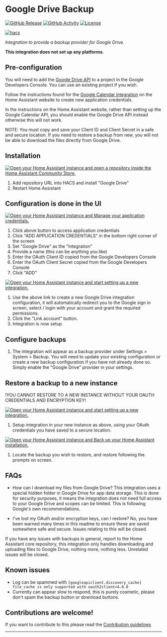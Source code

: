 # Google Drive Backup

[![GitHub Release][releases-shield]][releases]
[![GitHub Activity][commits-shield]][commits]
[![License][license-shield]](LICENSE)

[![hacs][hacsbadge]][hacs]

_Integration to provide a backup provider for Google Drive._

**This integration does not set up any platforms.**

## Pre-configuration

You will need to add the [Google Drive API](https://console.cloud.google.com/apis/library/drive.googleapis.com) to a project in the Google Developers Console. You can use an existing project if you wish.

Follow the instructions found for the [Google Calendar integration](https://www.home-assistant.io/integrations/google) on the Home Assistant website to create new application credentials.

In the instructions on the Home Assistant website, rather than setting up the Google Calendar API, you should enable the Google Drive API instead otherwise this will not work.

NOTE: You must copy and save your Client ID and Client Secret in a safe and secure location. If you need to restore a backup from new, you will not be able to download the files directly from Google Drive.

## Installation

[![Open your Home Assistant instance and open a repository inside the Home Assistant Community Store.](https://my.home-assistant.io/badges/hacs_repository.svg)](https://my.home-assistant.io/redirect/hacs_repository/?owner=pantherale0&repository=ha-googledrive-backup&category=integration)

1. Add repository URL into HACS and install "Google Drive"
1. Restart Home Assistant

## Configuration is done in the UI

[![Open your Home Assistant instance and Manage your application credentials.](https://my.home-assistant.io/badges/application_credentials.svg)](https://my.home-assistant.io/redirect/application_credentials/)

1. Click above button to access application credentials
1. Click "ADD APPLICATION CREDENTIALS" in the bottom right corner of the screen
1. Set "Google Drive" as the "Integration"
1. Provide a name (this can be anything you like)
1. Enter the OAuth Client ID copied from the Google Developers Console
1. Enter the OAuth Client Secret copied from the Google Developers Console
1. Click "ADD"

[![Open your Home Assistant instance and start setting up a new integration.](https://my.home-assistant.io/badges/config_flow_start.svg)](https://my.home-assistant.io/redirect/config_flow_start/?domain=google_drive)

1. Use the above link to create a new Google Drive integration configuration, it will automatically redirect you to the Google sign in screen, select / login with your account and grant the required permissions.
1. Click the "Link account" button.
1. Integration is now setup

## Configure backups

1. The integration will appear as a backup provider under Settings > System > Backup. You will need to update your existing configuration or create a new backup configuration if you have not already done so. Simply enable the "Google Drive" provider in your settings.

## Restore a backup to a new instance

!YOU CANNOT RESTORE TO A NEW INSTANCE WITHOUT YOUR OAUTH CREDENTIALS AND ENCRYPTION KEY!

[![Open your Home Assistant instance and start setting up a new integration.](https://my.home-assistant.io/badges/config_flow_start.svg)](https://my.home-assistant.io/redirect/config_flow_start/?domain=google_drive)

1. Setup integration in your new instance as above, using your OAuth credentials you have saved to a secure location.

[![Open your Home Assistant instance and Back up your Home Assistant installation.](https://my.home-assistant.io/badges/backup.svg)](https://my.home-assistant.io/redirect/backup/)

1. Locate the backup you wish to restore, and restore following the prompts on screen.

## FAQs

- How can I download my files from Google Drive?
    This integration uses a special hidden folder in Google Drive for app data storage. This is done for security purposes, it means the integration does not need full access to your Google Drive and scopes can be limited. This is following Google's own recommendations.

- I've lost my OAuth and/or encryption keys, can I restore?
    No, you have been warned many times in this readme to ensure these are saved somewhere safe and secure. Issues relating to this will be closed.

If you have any issues with backups in general, report to the Home Assistant core repository, this integration only handles downloading and uploading files to Google Drive, nothing more, nothing less. Unrelated issues will be closed.

## Known issues

- Log can be spammed with `[googleapiclient.discovery_cache] file_cache is only supported with oauth2client<4.0.0`
- Currently can appear slow to respond, this is purely cosmetic, please don't spam the backup button or download buttons.

## Contributions are welcome!

If you want to contribute to this please read the [Contribution guidelines](CONTRIBUTING.md)

---

[ha-googledrive-backup]: https://github.com/pantherale0/ha-googledrive-backup
[commits-shield]: https://img.shields.io/github/commit-activity/y/pantherale0/ha-googledrive-backup.svg?style=for-the-badge
[commits]: https://github.com/pantherale0/ha-googledrive-backup/commits/main
[hacs]: https://github.com/hacs/integration
[hacsbadge]: https://img.shields.io/badge/HACS-Default-green.svg?style=for-the-badge
[license-shield]: https://img.shields.io/github/license/pantherale0/ha-googledrive-backup.svg?style=for-the-badge
[releases-shield]: https://img.shields.io/github/release/pantherale0/ha-googledrive-backup.svg?style=for-the-badge
[releases]: https://github.com/pantherale0/ha-googledrive-backup/releases
